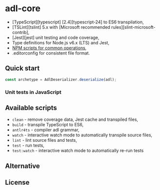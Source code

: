 

# adl-core


+ [TypeScript][typescript] [2.4][typescript-24] to ES6 transpilation,
+ [TSLint][tslint] 5.x with [Microsoft recommended rules][slint-microsoft-contrib],
+ [Jest][jest] unit testing and code coverage,
+ Type definitions for Node.js v6.x (LTS) and Jest,
+ [NPM scripts for common operations](#available-scripts),
+ .editorconfig for consistent file format.

## Quick start

```javascript
const archetype = AdlDeserializer.deserialize(adl);
```

### Unit tests in JavaScript


## Available scripts

+ `clean` - remove coverage data, Jest cache and transpiled files,
+ `build` - transpile TypeScript to ES6,
+ `antlr4ts` - compiler adl grammar,
+ `watch` - interactive watch mode to automatically transpile source files, 
+ `lint` - lint source files and tests,
+ `test` - run tests,
+ `test:watch` - interactive watch mode to automatically re-run tests

## Alternative

## License
